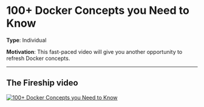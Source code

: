 # 100+ Docker Concepts you Need to Know

**Type**: Individual

**Motivation**: This fast-paced video will give you another opportunity to refresh Docker concepts. 

---

## The Fireship video

[![100+ Docker Concepts you Need to Know](http://img.youtube.com/vi/rIrNIzy6U_g/0.jpg)](https://www.youtube.com/watch?v=rIrNIzy6U_g)
